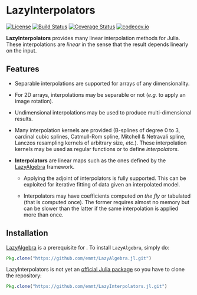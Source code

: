 # LazyInterpolators

[![License](http://img.shields.io/badge/license-MIT-brightgreen.svg?style=flat)](LICENSE.md)
[![Build Status](https://travis-ci.org/emmt/LazyInterpolators.jl.svg?branch=master)](https://travis-ci.org/emmt/LazyInterpolators.jl)
[![Coverage Status](https://coveralls.io/repos/emmt/LazyInterpolators.jl/badge.svg?branch=master&service=github)](https://coveralls.io/github/emmt/LazyInterpolators.jl?branch=master)
[![codecov.io](http://codecov.io/github/emmt/LazyInterpolators.jl/coverage.svg?branch=master)](http://codecov.io/github/emmt/LazyInterpolators.jl?branch=master)

**LazyInterpolators** provides many linear interpolation methods for Julia.
These interpolations are *linear* in the sense that the result depends linearly
on the input.


## Features

* Separable interpolations are supported for arrays of any dimensionality.

* For 2D arrays, interpolations may be separable or not (*e.g.* to apply an
  image rotation).

* Undimensional interpolations may be used to produce multi-dimensional
  results.

* Many interpolation kernels are provided (B-splines of degree 0 to 3, cardinal
  cubic splines, Catmull-Rom spline, Mitchell & Netravali spline, Lanczos
  resampling kernels of arbitrary size, *etc.*).  These interpolation
  kernels may be used as regular functions or to define *interpolators*.

* **Interpolators** are linear maps such as the ones defined by the
  [LazyAlgebra](https://github.com/emmt/LazyAlgebra.jl) framework.

  - Applying the adjoint of interpolators is fully supported.  This can be
    exploited for iterative fitting of data given an interpolated model.

  - Interpolators may have coefficients computed *on the fly* or tabulated
    (that is computed once).  The former requires almost no memory but can be
    slower than the latter if the same interpolation is applied more than once.


## Installation

[LazyAlgebra](https://github.com/emmt/LazyAlgebra.jl) is a prerequisite for
.  To install `LazyAlgebra`, simply do:

```julia
Pkg.clone("https://github.com/emmt/LazyAlgebra.jl.git")
```

LazyInterpolators is not yet an
[official Julia package](https://pkg.julialang.org/) so you have to clone the
repository:

```julia
Pkg.clone("https://github.com/emmt/LazyInterpolators.jl.git")
```
